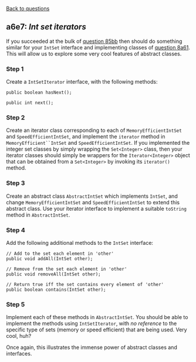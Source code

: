 [Back to questions](../README.md)

## a6e7: *Int set iterators*


If you succeeded at the bulk of [question 85bb](85bb.md)
then should do something similar for your `IntSet` interface and implementing classes
of [question 8a61](8a61.md).  This will allow us to explore some very cool features of abstract classes.

### Step 1
Create a `IntSetIterator` interface, with the following methods:

```
public boolean hasNext();
	
public int next();
```

### Step 2
Create an iterator class corresponding to each of `MemoryEfficientIntSet` and `SpeedEfficientIntSet`, and implement
the `iterator` method in `MemoryEfficient``IntSet` and `SpeedEfficientIntSet`.  If you implemented
the integer set classes by simply wrapping the `Set<Integer>` class, then your iterator classes should simply be wrappers for the
`Iterator<Integer>` object that can be obtained from a `Set<Integer>` by invoking its `iterator()` method.

### Step 3
Create an abstract class `AbstractIntSet` which implements `IntSet`, and change `MemoryEfficientIntSet`
and `SpeedEfficientIntSet` to extend this abstract class.  Use your iterator interface to implement a suitable `toString` method in
`AbstractIntSet`.

### Step 4
Add the following additional methods to the `IntSet` interface:

```
// Add to the set each element in 'other'
public void addAll(IntSet other);

// Remove from the set each element in 'other'
public void removeAll(IntSet other);
	
// Return true iff the set contains every element of 'other'
public boolean contains(IntSet other);
```

### Step 5
Implement each of these methods in `AbstractIntSet`.  You should be able to implement the
methods using `IntSetIterator`, with *no reference* to the specific type of sets
(memory or speed efficient) that are being used.  Very cool, huh?

Once again, this illustrates the immense power of abstract classes and interfaces.
